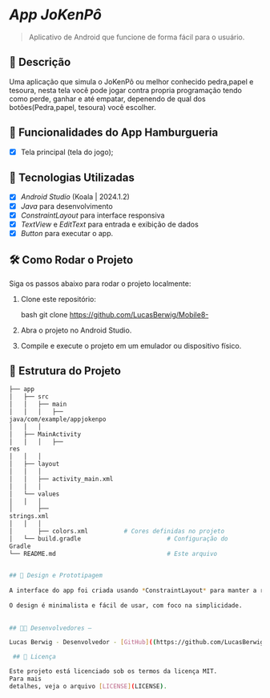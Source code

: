 
# *App JoKenPô* 

> Aplicativo de Android que funcione de forma fácil para o usuário.


## 📱 Descrição

Uma aplicação que simula o JoKenPô ou melhor
conhecido pedra,papel e tesoura, nesta tela
você pode jogar contra propria programação
tendo como perde, ganhar e até empatar, 
depenendo de qual dos botões(Pedra,papel,
tesoura) você escolher.


## 🔧 Funcionalidades do App Hamburgueria

- [x] Tela principal (tela do jogo);



## 🚀 Tecnologias Utilizadas

- [x] *Android Studio* (Koala | 2024.1.2)
- [x] *Java* para desenvolvimento
- [x] *ConstraintLayout* para interface responsiva
- [x] *TextView* e *EditText* para entrada e exibição de dados
- [x] *Button*   para executar o app.

## 🛠️ Como Rodar o Projeto

Siga os passos abaixo para rodar o projeto localmente:

1. Clone este repositório:

    bash
    git clone https://github.com/LucasBerwig/Mobile8-

    

2. Abra o projeto no Android Studio.
3. Compile e execute o projeto em um emulador ou dispositivo físico.

## 📂 Estrutura do Projeto

```bash
├── app
│   ├── src
│   │   ├── main
│   │   │   ├──
java/com/example/appjokenpo
│   │   │  
│   ├── MainActivity
│   │   │   ├──
res
│   │   │  
│   ├── layout
│   │   │
│   │   ├── activity_main.xml
│   │   │  
│   └── values
│   │   │  
│       ├──
strings.xml       
│   │   │  
│       ├── colors.xml          # Cores definidas no projeto
│   └── build.gradle                        # Configuração do
Gradle
└── README.md                               # Este arquivo

 
## 🎨 Design e Prototipagem
 
A interface do app foi criada usando *ConstraintLayout* para manter a responsividade em diferentes tamanhos de tela.
 
O design é minimalista e fácil de usar, com foco na simplicidade.
 
  
## 👨‍💻 Desenvolvedores –

Lucas Berwig - Desenvolvedor - [GitHub]((https://github.com/LucasBerwig)

 ## 📄 Licença

Este projeto está licenciado sob os termos da licença MIT. 
Para mais
detalhes, veja o arquivo [LICENSE](LICENSE).
